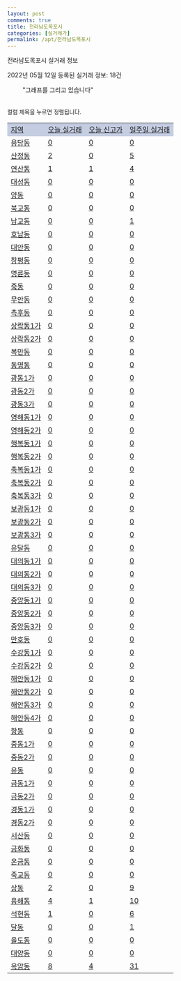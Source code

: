```yaml
---
layout: post
comments: true
title: 전라남도목포시
categories: [실거래가]
permalink: /apt/전라남도목포시
---
```


전라남도목포시 실거래 정보

2022년 05월 12일 등록된 실거래 정보: 18건

<!--<script async src="https://pagead2.googlesyndication.com/pagead/js/adsbygoogle.js?client=ca-pub-3485438051770037"
 crossorigin="anonymous"></script>-->

<script type="text/javascript">
  google.charts.load('current', {'packages':['corechart']});
  google.charts.setOnLoadCallback(drawChart);

  function drawChart() {
    var data = google.visualization.arrayToDataTable([['거래일', '매매', '전월세', '전매'], ['21-01', 8, 7, 1], ['21-02', 0, 5, 0], ['21-03', 1, 8, 0], ['21-04', 30, 49, 0], ['21-05', 235, 212, 16], ['21-06', 297, 284, 19], ['21-07', 372, 249, 17], ['21-08', 455, 289, 40], ['21-09', 366, 337, 23], ['21-10', 443, 262, 35], ['21-11', 327, 259, 40], ['21-12', 256, 261, 41], ['22-01', 227, 304, 19], ['22-02', 260, 555, 8], ['22-03', 357, 294, 6], ['22-04', 330, 194, 8], ['22-05', 45, 36, 4]]);

    var options = {
      title: '최근 1년간 유형별 거래량 추이',
      legend: { position: 'bottom' }
    };

    setTimeout(function() {
        var chart = new google.visualization.LineChart(document.getElementById('columnchart_material'));
        chart.draw(data, (options));
        document.getElementById('loading').style.display = 'none';
        var dayLabel = (new Date()).getDay();
        if (dayLabel < 2) {
            sorttable.innerSortFunction.apply(document.getElementById('week'), []);
            sorttable.innerSortFunction.apply(document.getElementById('week'), []);        
        }
        else {
            sorttable.innerSortFunction.apply(document.getElementById('today'), []);
            sorttable.innerSortFunction.apply(document.getElementById('today'), []);
        }
    }, 200);

  }
</script>

<div id="loading" style="z-index:20; display: block; margin-left: 35px">"그래프를 그리고 있습니다"</div>
<div id="columnchart_material" style="width: 95%; margin-left: -35px; display: block"></div>
<!--<div style="width: 95%; margin-left: -35px; display: block">
      <script async src="https://pagead2.googlesyndication.com/pagead/js/adsbygoogle.js?client=ca-pub-3485438051770037"
          crossorigin="anonymous"></script>
      <ins class="adsbygoogle"
          style="display:block"
          data-ad-format="fluid"
          data-ad-layout-key="-fb+5w+4e-db+86"
          data-ad-client="ca-pub-3485438051770037"
          data-ad-slot="1827090281"></ins>
      <script>
          (adsbygoogle = window.adsbygoogle || []).push({});
      </script>
</div>-->
<br>

<font size='small' style='font-size: small;'>컬럼 제목을 누르면 정렬됩니다.</font>
<table class="sortable">
  <tr style='background-color: rgba(114, 132, 186,0.4);'>
    <td id="region"><a href="#">지역</a></td>
    <td id="today"><a href="#">오늘 실거래</a></td>
    <td id="today_new"><a href="#">오늘 신고가</a></td>
    <td id="week"><a href="#">일주일 실거래</a></td>
  </tr>

  
  <tr class="item">
    <td><a href="전라남도목포시용당동">용당동</a></td>
    <td><a href="전라남도목포시용당동">0</a></td>
    <td><a href="전라남도목포시용당동">0</a></td>
    <td><a href="전라남도목포시용당동">0</a></td>
  </tr>
    

  <tr class="item">
    <td><a href="전라남도목포시산정동">산정동</a></td>
    <td><a href="전라남도목포시산정동">2</a></td>
    <td><a href="전라남도목포시산정동">0</a></td>
    <td><a href="전라남도목포시산정동">5</a></td>
  </tr>
    

  <tr class="item">
    <td><a href="전라남도목포시연산동">연산동</a></td>
    <td><a href="전라남도목포시연산동">1</a></td>
    <td><a href="전라남도목포시연산동">1</a></td>
    <td><a href="전라남도목포시연산동">4</a></td>
  </tr>
    

  <tr class="item">
    <td><a href="전라남도목포시대성동">대성동</a></td>
    <td><a href="전라남도목포시대성동">0</a></td>
    <td><a href="전라남도목포시대성동">0</a></td>
    <td><a href="전라남도목포시대성동">0</a></td>
  </tr>
    

  <tr class="item">
    <td><a href="전라남도목포시양동">양동</a></td>
    <td><a href="전라남도목포시양동">0</a></td>
    <td><a href="전라남도목포시양동">0</a></td>
    <td><a href="전라남도목포시양동">0</a></td>
  </tr>
    

  <tr class="item">
    <td><a href="전라남도목포시북교동">북교동</a></td>
    <td><a href="전라남도목포시북교동">0</a></td>
    <td><a href="전라남도목포시북교동">0</a></td>
    <td><a href="전라남도목포시북교동">0</a></td>
  </tr>
    

  <tr class="item">
    <td><a href="전라남도목포시남교동">남교동</a></td>
    <td><a href="전라남도목포시남교동">0</a></td>
    <td><a href="전라남도목포시남교동">0</a></td>
    <td><a href="전라남도목포시남교동">1</a></td>
  </tr>
    

  <tr class="item">
    <td><a href="전라남도목포시호남동">호남동</a></td>
    <td><a href="전라남도목포시호남동">0</a></td>
    <td><a href="전라남도목포시호남동">0</a></td>
    <td><a href="전라남도목포시호남동">0</a></td>
  </tr>
    

  <tr class="item">
    <td><a href="전라남도목포시대안동">대안동</a></td>
    <td><a href="전라남도목포시대안동">0</a></td>
    <td><a href="전라남도목포시대안동">0</a></td>
    <td><a href="전라남도목포시대안동">0</a></td>
  </tr>
    

  <tr class="item">
    <td><a href="전라남도목포시창평동">창평동</a></td>
    <td><a href="전라남도목포시창평동">0</a></td>
    <td><a href="전라남도목포시창평동">0</a></td>
    <td><a href="전라남도목포시창평동">0</a></td>
  </tr>
    

  <tr class="item">
    <td><a href="전라남도목포시명륜동">명륜동</a></td>
    <td><a href="전라남도목포시명륜동">0</a></td>
    <td><a href="전라남도목포시명륜동">0</a></td>
    <td><a href="전라남도목포시명륜동">0</a></td>
  </tr>
    

  <tr class="item">
    <td><a href="전라남도목포시죽동">죽동</a></td>
    <td><a href="전라남도목포시죽동">0</a></td>
    <td><a href="전라남도목포시죽동">0</a></td>
    <td><a href="전라남도목포시죽동">0</a></td>
  </tr>
    

  <tr class="item">
    <td><a href="전라남도목포시무안동">무안동</a></td>
    <td><a href="전라남도목포시무안동">0</a></td>
    <td><a href="전라남도목포시무안동">0</a></td>
    <td><a href="전라남도목포시무안동">0</a></td>
  </tr>
    

  <tr class="item">
    <td><a href="전라남도목포시측후동">측후동</a></td>
    <td><a href="전라남도목포시측후동">0</a></td>
    <td><a href="전라남도목포시측후동">0</a></td>
    <td><a href="전라남도목포시측후동">0</a></td>
  </tr>
    

  <tr class="item">
    <td><a href="전라남도목포시상락동1가">상락동1가</a></td>
    <td><a href="전라남도목포시상락동1가">0</a></td>
    <td><a href="전라남도목포시상락동1가">0</a></td>
    <td><a href="전라남도목포시상락동1가">0</a></td>
  </tr>
    

  <tr class="item">
    <td><a href="전라남도목포시상락동2가">상락동2가</a></td>
    <td><a href="전라남도목포시상락동2가">0</a></td>
    <td><a href="전라남도목포시상락동2가">0</a></td>
    <td><a href="전라남도목포시상락동2가">0</a></td>
  </tr>
    

  <tr class="item">
    <td><a href="전라남도목포시복만동">복만동</a></td>
    <td><a href="전라남도목포시복만동">0</a></td>
    <td><a href="전라남도목포시복만동">0</a></td>
    <td><a href="전라남도목포시복만동">0</a></td>
  </tr>
    

  <tr class="item">
    <td><a href="전라남도목포시동명동">동명동</a></td>
    <td><a href="전라남도목포시동명동">0</a></td>
    <td><a href="전라남도목포시동명동">0</a></td>
    <td><a href="전라남도목포시동명동">0</a></td>
  </tr>
    

  <tr class="item">
    <td><a href="전라남도목포시광동1가">광동1가</a></td>
    <td><a href="전라남도목포시광동1가">0</a></td>
    <td><a href="전라남도목포시광동1가">0</a></td>
    <td><a href="전라남도목포시광동1가">0</a></td>
  </tr>
    

  <tr class="item">
    <td><a href="전라남도목포시광동2가">광동2가</a></td>
    <td><a href="전라남도목포시광동2가">0</a></td>
    <td><a href="전라남도목포시광동2가">0</a></td>
    <td><a href="전라남도목포시광동2가">0</a></td>
  </tr>
    

  <tr class="item">
    <td><a href="전라남도목포시광동3가">광동3가</a></td>
    <td><a href="전라남도목포시광동3가">0</a></td>
    <td><a href="전라남도목포시광동3가">0</a></td>
    <td><a href="전라남도목포시광동3가">0</a></td>
  </tr>
    

  <tr class="item">
    <td><a href="전라남도목포시영해동1가">영해동1가</a></td>
    <td><a href="전라남도목포시영해동1가">0</a></td>
    <td><a href="전라남도목포시영해동1가">0</a></td>
    <td><a href="전라남도목포시영해동1가">0</a></td>
  </tr>
    

  <tr class="item">
    <td><a href="전라남도목포시영해동2가">영해동2가</a></td>
    <td><a href="전라남도목포시영해동2가">0</a></td>
    <td><a href="전라남도목포시영해동2가">0</a></td>
    <td><a href="전라남도목포시영해동2가">0</a></td>
  </tr>
    

  <tr class="item">
    <td><a href="전라남도목포시행복동1가">행복동1가</a></td>
    <td><a href="전라남도목포시행복동1가">0</a></td>
    <td><a href="전라남도목포시행복동1가">0</a></td>
    <td><a href="전라남도목포시행복동1가">0</a></td>
  </tr>
    

  <tr class="item">
    <td><a href="전라남도목포시행복동2가">행복동2가</a></td>
    <td><a href="전라남도목포시행복동2가">0</a></td>
    <td><a href="전라남도목포시행복동2가">0</a></td>
    <td><a href="전라남도목포시행복동2가">0</a></td>
  </tr>
    

  <tr class="item">
    <td><a href="전라남도목포시축복동1가">축복동1가</a></td>
    <td><a href="전라남도목포시축복동1가">0</a></td>
    <td><a href="전라남도목포시축복동1가">0</a></td>
    <td><a href="전라남도목포시축복동1가">0</a></td>
  </tr>
    

  <tr class="item">
    <td><a href="전라남도목포시축복동2가">축복동2가</a></td>
    <td><a href="전라남도목포시축복동2가">0</a></td>
    <td><a href="전라남도목포시축복동2가">0</a></td>
    <td><a href="전라남도목포시축복동2가">0</a></td>
  </tr>
    

  <tr class="item">
    <td><a href="전라남도목포시축복동3가">축복동3가</a></td>
    <td><a href="전라남도목포시축복동3가">0</a></td>
    <td><a href="전라남도목포시축복동3가">0</a></td>
    <td><a href="전라남도목포시축복동3가">0</a></td>
  </tr>
    

  <tr class="item">
    <td><a href="전라남도목포시보광동1가">보광동1가</a></td>
    <td><a href="전라남도목포시보광동1가">0</a></td>
    <td><a href="전라남도목포시보광동1가">0</a></td>
    <td><a href="전라남도목포시보광동1가">0</a></td>
  </tr>
    

  <tr class="item">
    <td><a href="전라남도목포시보광동2가">보광동2가</a></td>
    <td><a href="전라남도목포시보광동2가">0</a></td>
    <td><a href="전라남도목포시보광동2가">0</a></td>
    <td><a href="전라남도목포시보광동2가">0</a></td>
  </tr>
    

  <tr class="item">
    <td><a href="전라남도목포시보광동3가">보광동3가</a></td>
    <td><a href="전라남도목포시보광동3가">0</a></td>
    <td><a href="전라남도목포시보광동3가">0</a></td>
    <td><a href="전라남도목포시보광동3가">0</a></td>
  </tr>
    

  <tr class="item">
    <td><a href="전라남도목포시유달동">유달동</a></td>
    <td><a href="전라남도목포시유달동">0</a></td>
    <td><a href="전라남도목포시유달동">0</a></td>
    <td><a href="전라남도목포시유달동">0</a></td>
  </tr>
    

  <tr class="item">
    <td><a href="전라남도목포시대의동1가">대의동1가</a></td>
    <td><a href="전라남도목포시대의동1가">0</a></td>
    <td><a href="전라남도목포시대의동1가">0</a></td>
    <td><a href="전라남도목포시대의동1가">0</a></td>
  </tr>
    

  <tr class="item">
    <td><a href="전라남도목포시대의동2가">대의동2가</a></td>
    <td><a href="전라남도목포시대의동2가">0</a></td>
    <td><a href="전라남도목포시대의동2가">0</a></td>
    <td><a href="전라남도목포시대의동2가">0</a></td>
  </tr>
    

  <tr class="item">
    <td><a href="전라남도목포시대의동3가">대의동3가</a></td>
    <td><a href="전라남도목포시대의동3가">0</a></td>
    <td><a href="전라남도목포시대의동3가">0</a></td>
    <td><a href="전라남도목포시대의동3가">0</a></td>
  </tr>
    

  <tr class="item">
    <td><a href="전라남도목포시중앙동1가">중앙동1가</a></td>
    <td><a href="전라남도목포시중앙동1가">0</a></td>
    <td><a href="전라남도목포시중앙동1가">0</a></td>
    <td><a href="전라남도목포시중앙동1가">0</a></td>
  </tr>
    

  <tr class="item">
    <td><a href="전라남도목포시중앙동2가">중앙동2가</a></td>
    <td><a href="전라남도목포시중앙동2가">0</a></td>
    <td><a href="전라남도목포시중앙동2가">0</a></td>
    <td><a href="전라남도목포시중앙동2가">0</a></td>
  </tr>
    

  <tr class="item">
    <td><a href="전라남도목포시중앙동3가">중앙동3가</a></td>
    <td><a href="전라남도목포시중앙동3가">0</a></td>
    <td><a href="전라남도목포시중앙동3가">0</a></td>
    <td><a href="전라남도목포시중앙동3가">0</a></td>
  </tr>
    

  <tr class="item">
    <td><a href="전라남도목포시만호동">만호동</a></td>
    <td><a href="전라남도목포시만호동">0</a></td>
    <td><a href="전라남도목포시만호동">0</a></td>
    <td><a href="전라남도목포시만호동">0</a></td>
  </tr>
    

  <tr class="item">
    <td><a href="전라남도목포시수강동1가">수강동1가</a></td>
    <td><a href="전라남도목포시수강동1가">0</a></td>
    <td><a href="전라남도목포시수강동1가">0</a></td>
    <td><a href="전라남도목포시수강동1가">0</a></td>
  </tr>
    

  <tr class="item">
    <td><a href="전라남도목포시수강동2가">수강동2가</a></td>
    <td><a href="전라남도목포시수강동2가">0</a></td>
    <td><a href="전라남도목포시수강동2가">0</a></td>
    <td><a href="전라남도목포시수강동2가">0</a></td>
  </tr>
    

  <tr class="item">
    <td><a href="전라남도목포시해안동1가">해안동1가</a></td>
    <td><a href="전라남도목포시해안동1가">0</a></td>
    <td><a href="전라남도목포시해안동1가">0</a></td>
    <td><a href="전라남도목포시해안동1가">0</a></td>
  </tr>
    

  <tr class="item">
    <td><a href="전라남도목포시해안동2가">해안동2가</a></td>
    <td><a href="전라남도목포시해안동2가">0</a></td>
    <td><a href="전라남도목포시해안동2가">0</a></td>
    <td><a href="전라남도목포시해안동2가">0</a></td>
  </tr>
    

  <tr class="item">
    <td><a href="전라남도목포시해안동3가">해안동3가</a></td>
    <td><a href="전라남도목포시해안동3가">0</a></td>
    <td><a href="전라남도목포시해안동3가">0</a></td>
    <td><a href="전라남도목포시해안동3가">0</a></td>
  </tr>
    

  <tr class="item">
    <td><a href="전라남도목포시해안동4가">해안동4가</a></td>
    <td><a href="전라남도목포시해안동4가">0</a></td>
    <td><a href="전라남도목포시해안동4가">0</a></td>
    <td><a href="전라남도목포시해안동4가">0</a></td>
  </tr>
    

  <tr class="item">
    <td><a href="전라남도목포시항동">항동</a></td>
    <td><a href="전라남도목포시항동">0</a></td>
    <td><a href="전라남도목포시항동">0</a></td>
    <td><a href="전라남도목포시항동">0</a></td>
  </tr>
    

  <tr class="item">
    <td><a href="전라남도목포시중동1가">중동1가</a></td>
    <td><a href="전라남도목포시중동1가">0</a></td>
    <td><a href="전라남도목포시중동1가">0</a></td>
    <td><a href="전라남도목포시중동1가">0</a></td>
  </tr>
    

  <tr class="item">
    <td><a href="전라남도목포시중동2가">중동2가</a></td>
    <td><a href="전라남도목포시중동2가">0</a></td>
    <td><a href="전라남도목포시중동2가">0</a></td>
    <td><a href="전라남도목포시중동2가">0</a></td>
  </tr>
    

  <tr class="item">
    <td><a href="전라남도목포시유동">유동</a></td>
    <td><a href="전라남도목포시유동">0</a></td>
    <td><a href="전라남도목포시유동">0</a></td>
    <td><a href="전라남도목포시유동">0</a></td>
  </tr>
    

  <tr class="item">
    <td><a href="전라남도목포시금동1가">금동1가</a></td>
    <td><a href="전라남도목포시금동1가">0</a></td>
    <td><a href="전라남도목포시금동1가">0</a></td>
    <td><a href="전라남도목포시금동1가">0</a></td>
  </tr>
    

  <tr class="item">
    <td><a href="전라남도목포시금동2가">금동2가</a></td>
    <td><a href="전라남도목포시금동2가">0</a></td>
    <td><a href="전라남도목포시금동2가">0</a></td>
    <td><a href="전라남도목포시금동2가">0</a></td>
  </tr>
    

  <tr class="item">
    <td><a href="전라남도목포시경동1가">경동1가</a></td>
    <td><a href="전라남도목포시경동1가">0</a></td>
    <td><a href="전라남도목포시경동1가">0</a></td>
    <td><a href="전라남도목포시경동1가">0</a></td>
  </tr>
    

  <tr class="item">
    <td><a href="전라남도목포시경동2가">경동2가</a></td>
    <td><a href="전라남도목포시경동2가">0</a></td>
    <td><a href="전라남도목포시경동2가">0</a></td>
    <td><a href="전라남도목포시경동2가">0</a></td>
  </tr>
    

  <tr class="item">
    <td><a href="전라남도목포시서산동">서산동</a></td>
    <td><a href="전라남도목포시서산동">0</a></td>
    <td><a href="전라남도목포시서산동">0</a></td>
    <td><a href="전라남도목포시서산동">0</a></td>
  </tr>
    

  <tr class="item">
    <td><a href="전라남도목포시금화동">금화동</a></td>
    <td><a href="전라남도목포시금화동">0</a></td>
    <td><a href="전라남도목포시금화동">0</a></td>
    <td><a href="전라남도목포시금화동">0</a></td>
  </tr>
    

  <tr class="item">
    <td><a href="전라남도목포시온금동">온금동</a></td>
    <td><a href="전라남도목포시온금동">0</a></td>
    <td><a href="전라남도목포시온금동">0</a></td>
    <td><a href="전라남도목포시온금동">0</a></td>
  </tr>
    

  <tr class="item">
    <td><a href="전라남도목포시죽교동">죽교동</a></td>
    <td><a href="전라남도목포시죽교동">0</a></td>
    <td><a href="전라남도목포시죽교동">0</a></td>
    <td><a href="전라남도목포시죽교동">0</a></td>
  </tr>
    

  <tr class="item">
    <td><a href="전라남도목포시상동">상동</a></td>
    <td><a href="전라남도목포시상동">2</a></td>
    <td><a href="전라남도목포시상동">0</a></td>
    <td><a href="전라남도목포시상동">9</a></td>
  </tr>
    

  <tr class="item">
    <td><a href="전라남도목포시용해동">용해동</a></td>
    <td><a href="전라남도목포시용해동">4</a></td>
    <td><a href="전라남도목포시용해동">1</a></td>
    <td><a href="전라남도목포시용해동">10</a></td>
  </tr>
    

  <tr class="item">
    <td><a href="전라남도목포시석현동">석현동</a></td>
    <td><a href="전라남도목포시석현동">1</a></td>
    <td><a href="전라남도목포시석현동">0</a></td>
    <td><a href="전라남도목포시석현동">6</a></td>
  </tr>
    

  <tr class="item">
    <td><a href="전라남도목포시달동">달동</a></td>
    <td><a href="전라남도목포시달동">0</a></td>
    <td><a href="전라남도목포시달동">0</a></td>
    <td><a href="전라남도목포시달동">1</a></td>
  </tr>
    

  <tr class="item">
    <td><a href="전라남도목포시율도동">율도동</a></td>
    <td><a href="전라남도목포시율도동">0</a></td>
    <td><a href="전라남도목포시율도동">0</a></td>
    <td><a href="전라남도목포시율도동">0</a></td>
  </tr>
    

  <tr class="item">
    <td><a href="전라남도목포시대양동">대양동</a></td>
    <td><a href="전라남도목포시대양동">0</a></td>
    <td><a href="전라남도목포시대양동">0</a></td>
    <td><a href="전라남도목포시대양동">0</a></td>
  </tr>
    

  <tr class="item">
    <td><a href="전라남도목포시옥암동">옥암동</a></td>
    <td><a href="전라남도목포시옥암동">8</a></td>
    <td><a href="전라남도목포시옥암동">4</a></td>
    <td><a href="전라남도목포시옥암동">31</a></td>
  </tr>
    


</table>


    